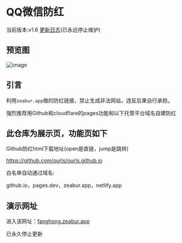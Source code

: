 # QQ微信防红

当前版本:v1.6 [更新日志](https://github.com/foxplaying/fanghong/blob/main/Update.log.md)(已永远停止维护)

## 预览图
![image](https://github.com/user-attachments/assets/1eed90ba-3272-430c-9cfc-6a848924551d)

## 引言

利用`zeabur.app`做的防红链接，禁止生成非法网站，违反后果自行承担。

强烈推荐用Github和cloudflare的pages功能和以下托管平台域名自建防红 

## 此仓库为展示页，功能页如下
Github防红html下载地址(open是直链，jump是跳转) 

https://github.com/ourls/ourls.github.io 

白名单自动通过域名: 

github.io，pages.dev，zeabur.app，netlify.app 

## 演示网址

进入该网址：[fanghong.zeabur.app](https://fanghong.zeabur.app)

已永久停止更新
